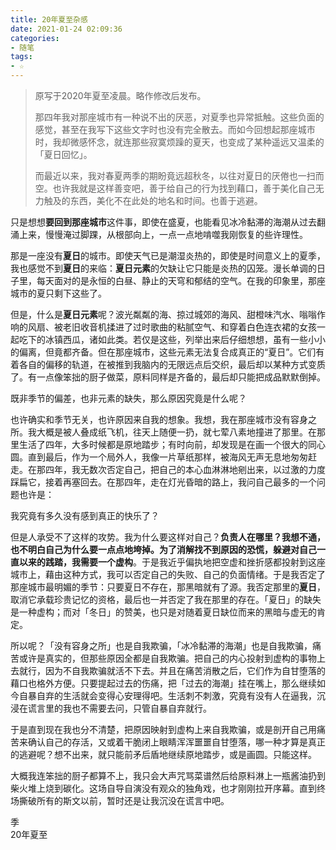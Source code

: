 ```yaml
---
title: 20年夏至杂感
date: 2021-01-24 02:09:36
categories: 
- 随笔
tags:  
- ☆
---
```


> 原写于2020年夏至凌晨。略作修改后发布。
>
> 那四年我对那座城市有一种说不出的厌恶，对夏季也异常抵触。这些负面的感觉，甚至在我写下这些文字时也没有完全散去。而如今回想起那座城市时，我却微感怀念，就连那些寂寞烦躁的夏天，也变成了某种遥远又温柔的「夏日回忆」。
>
> 而最近以来，我对春夏两季的期盼竟远超秋冬，以往对夏日的厌倦也一扫而空。也许我就是这样善变吧，善于给自己的行为找到藉口，善于美化自己无力触及的东西，美化不在此处的地名和时间。也善于逃避。

只是想想**要回到那座城市**这件事，即使在盛夏，也能看见冰冷黏滞的海潮从过去翻涌上来，慢慢淹过脚踝，从根部向上，一点一点地啃噬我刚恢复的些许理性。

那是一座没有**夏日**的城市。即使天气已是潮湿炎热的，即使是时间意义上的夏季，我也感觉不到**夏日**的来临：**夏日元素**的欠缺让它只能是炎热的囚笼。漫长单调的日子里，每天面对的是永恒的白昼、静止的天穹和郁结的空气。在我的印象里，那座城市的夏只剩下这些了。

但是，什么是**夏日元素**呢？波光粼粼的海、掠过城郊的海风、甜橙味汽水、嗡嗡作响的风扇、被老旧收音机揉进了过时歌曲的粘腻空气、和穿着白色连衣裙的女孩一起吃下的冰镇西瓜，诸如此类。若仅是这些，列举出来后仔细想想，虽有一些小小的偏离，但竟都齐备。但在那座城市，这些元素无法复合成真正的“夏日”。它们有着各自的偏移的轨道，在被推到我脑内的无限远点后交织，最后却以某种方式变质了。有一点像笨拙的厨子做菜，原料同样是齐备的，最后却只能把成品默默倒掉。

既非季节的偏差，也非元素的缺失，那么原因究竟是什么呢？

也许确实和季节无关，也许原因来自我的想象。我想，我在那座城市没有容身之所。我大概是被人叠成纸飞机，往天上随便一扔，就七荤八素地撞进了那里。在那里生活了四年，大多时候都是原地踏步；有时向前，却发现是在画一个很大的同心圆。直到最后，作为一个局外人，我像一片草纸那样，被海风无声无息地匆匆赶走。在那四年，我无数次否定自己，把自己的本心血淋淋地剜出来，以过激的力度踩扁它，接着再塞回去。在那四年，走在灯光昏暗的路上，我问自己最多的一个问题也许是：

我究竟有多久没有感到真正的快乐了？

但是人承受不了这样的攻势。我为什么要这样对自己？**负责人在哪里？**我想不通，也不明白自己为什么要一点点地垮掉。为了消解找不到原因的恐慌，躲避对自己一直以来的践踏，我需要一个**虚构**。于是我近乎偏执地把空虚和挫折感都投射到这座城市上，藉由这种方式，我可以否定自己的失败、自己的负面情绪。于是我否定了那座城市最明媚的季节：只要夏日不存在，那黑暗就有了源。我否定那里的**夏日**，取消它承载珍贵记忆的资格，最后也一并否定了我在那里的存在。「夏日」的缺失是一种虚构；而对「冬日」的赞美，也只是对随着夏日缺位而来的黑暗与虚无的肯定。

所以呢？「没有容身之所」也是自我欺骗，「冰冷黏滞的海潮」也是自我欺骗，痛苦或许是真实的，但那些原因全都是自我欺骗。把自己的内心投射到虚构的事物上去就行，因为不自我欺骗就活不下去。并且在痛苦消散之后，它们作为自甘堕落的藉口也格外方便。只要提起过去的伤痛，把「过去的海潮」挂在嘴上，那么继续如今自暴自弃的生活就会变得心安理得吧。生活刺不刺激，究竟有没有人在逼我，沉浸在谎言里的我也不需要去问，只管自暴自弃就行。

于是直到现在我也分不清楚，把原因映射到虚构上来自我欺骗，或是剖开自己用痛苦来确认自己的存活，又或着干脆闭上眼睛浑浑噩噩自甘堕落，哪一种才算是真正的逃避呢？想不出来，就只能前矛后盾地继续原地踏步，或是画圆。只能这样。

大概我连笨拙的厨子都算不上，我只会大声咒骂菜谱然后给原料淋上一瓶酱油扔到柴火堆上烧到碳化。这场自导自演没有观众的独角戏，也才刚刚拉开序幕。直到终场撕破所有的斯文以前，暂时还是让我沉没在谎言中吧。

季  
20年夏至